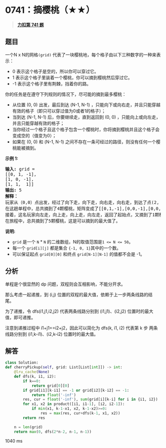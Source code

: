 # 0741：摘樱桃（★★）


> <u>**[力扣第 741 题](https://leetcode.cn/problems/cherry-pickup/)**</u>

## 题目

<p>一个N x N的网格<code>(grid)</code> 代表了一块樱桃地，每个格子由以下三种数字的一种来表示：</p>

<ul>
<li>0 表示这个格子是空的，所以你可以穿过它。</li>
<li>1 表示这个格子里装着一个樱桃，你可以摘到樱桃然后穿过它。</li>
<li>-1 表示这个格子里有荆棘，挡着你的路。</li>
</ul>

<p>你的任务是在遵守下列规则的情况下，尽可能的摘到最多樱桃：</p>

<ul>
<li>从位置 (0, 0) 出发，最后到达 (N-1, N-1) ，只能向下或向右走，并且只能穿越有效的格子（即只可以穿过值为0或者1的格子）；</li>
<li>当到达 (N-1, N-1) 后，你要继续走，直到返回到 (0, 0) ，只能向上或向左走，并且只能穿越有效的格子；</li>
<li>当你经过一个格子且这个格子包含一个樱桃时，你将摘到樱桃并且这个格子会变成空的（值变为0）；</li>
<li>如果在 (0, 0) 和 (N-1, N-1) 之间不存在一条可经过的路径，则没有任何一个樱桃能被摘到。</li>
</ul>

<p><strong>示例 1:</strong></p>

<pre>
<strong>输入:</strong> grid =
[[0, 1, -1],
[1, 0, -1],
[1, 1,  1]]
<strong>输出:</strong> 5
<strong>解释：</strong>
玩家从（0,0）点出发，经过了向下走，向下走，向右走，向右走，到达了点(2, 2)。
在这趟单程中，总共摘到了4颗樱桃，矩阵变成了[[0,1,-1],[0,0,-1],[0,0,0]]。
接着，这名玩家向左走，向上走，向上走，向左走，返回了起始点，又摘到了1颗樱桃。
在旅程中，总共摘到了5颗樱桃，这是可以摘到的最大值了。
</pre>

<p><strong>说明:</strong></p>

<ul>
<li><code>grid</code> 是一个 <code>N</code> * <code>N</code> 的二维数组，N的取值范围是<code>1 &lt;= N &lt;= 50</code>。</li>
<li>每一个 <code>grid[i][j]</code> 都是集合 <code>{-1, 0, 1}</code>其中的一个数。</li>
<li>可以保证起点 <code>grid[0][0]</code> 和终点 <code>grid[N-1][N-1]</code> 的值都不会是 -1。</li>
</ul>


## 分析

单程是个很显然的 dp 问题，双程则会互相影响，不能分开求。

那么考虑一起递推，到 (i,j) 位置的双程的最大值，依赖于上一步两条线路的结尾。

为了递推，令 dfs(i1,j1,i2,j2) 代表两条线路分别到 (i1,j1)、(i2,j2) 位置时的最大值，即可递推。

注意到递推过程中 i1+j1==i2+j2，因此可以简化为 dfs(k, i1, i2) 代表第 k 步
两条线路分别到 (i1,k-i1)、(i2,k-i2) 位置时的最大值。

## 解答

```python
class Solution:
def cherryPickup(self, grid: List[List[int]]) -> int:
    @lru_cache(None)
    def dfs(k, i1, i2):
        if k==0:
            return grid[0][0]
        if grid[i1][k-i1] == -1 or grid[i2][k-i2] == -1:
            return float('-inf')
        res, cur = float('-inf'), sum(grid[i][k-i] for i in {i1, i2})
        for x1, x2 in product([i1, i1-1], [i2, i2-1]):
            if min(x1, k-1-x1, x2, k-1-x2)>=0:
                res = max(res, cur+dfs(k-1, x1, x2))
        return res
    
    n = len(grid)
    return max(0, dfs(2*n-2, n-1, n-1))
```
1040 ms

